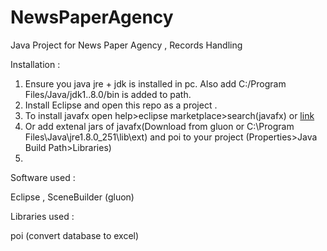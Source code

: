 # NewsPaperAgency
Java Project for News Paper Agency , Records Handling

Installation :

1. Ensure you java jre + jdk is installed in pc. Also add C:/Program Files/Java/jdk1..8.0/bin is added to path.
2. Install Eclipse and open this repo as a  project . 
3. To install javafx open help>eclipse marketplace>search(javafx) or [link](https://o7planning.org/10619/install-efxclipse-for-eclipse)
4. Or add extenal jars of javafx(Download from gluon or C:\Program Files\Java\jre1.8.0_251\lib\ext) and poi to your project (Properties>Java Build Path>Libraries)
5. 



Software used :

Eclipse , SceneBuilder (gluon)

Libraries used :

poi (convert database to excel)
